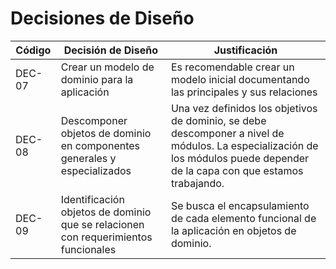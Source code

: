 # Decisiones de Diseño

| Código | Decisión de Diseño                                                                 | Justificación                                                                                                                                                               |
| ------ | ---------------------------------------------------------------------------------- | --------------------------------------------------------------------------------------------------------------------------------------------------------------------------- |
| DEC-07 | Crear un modelo de dominio para la aplicación                                      | Es recomendable crear un modelo inicial documentando las principales y sus relaciones                                                                                       |
| DEC-08 | Descomponer objetos de dominio en componentes generales y especializados           | Una vez definidos los objetivos de dominio, se debe descomponer a nivel de módulos. La especialización de los módulos puede depender de la capa con que estamos trabajando. |
| DEC-09 | Identificación objetos de dominio que se relacionen con requerimientos funcionales | Se busca el encapsulamiento de cada elemento funcional de la aplicación en objetos de dominio.                                                                              |
